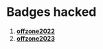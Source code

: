 # Badges hacked

1. <b>[offzone2022](/offzone2022/)</b><br/>
2. <b>[offzone2023](/offzone2023/)</b><br/>
